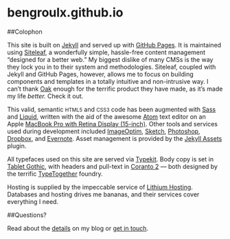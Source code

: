 # bengroulx.github.io


##Colophon

This site is built on [Jekyll](https://github.com/mojombo/jekyll) and served up with [GitHub Pages](https://pages.github.com/). It is maintained using [Siteleaf](http://www.siteleaf.com/), a wonderfully simple, hassle-free content management “designed for a better web.” My biggest dislike of many CMSs is the way they lock you in to their system and methodologies. Siteleaf, coupled with Jekyll and GitHub Pages, however, allows me to focus on building components and templates in a totally intuitive and non-intrusive way. I can’t thank [Oak](http://oak.is/) enough for the terrific product they have made, as it’s made my life *better.* Check it out.

This valid, semantic <small>HTML5</small> and <small>CSS3</small> code has been augmented with [Sass](http://sass-lang.com) and [Liquid](https://shopify.github.io/liquid/), written with the aid of the awesome [Atom](http://atom.io) text editor on an Apple [MacBook Pro with Retina Display (15-inch)](http://apple.com/macbook-pro/). Other tools and services used during development included [ImageOptim](https://imageoptim.com), [Sketch](https://sketchapp.com/), [Photoshop](https://adobe.com/products/photoshop.html), [Dropbox](http://db.tt/UcJiWAr), and [Evernote](https://www.evernote.com/referral/Registration.action?sig=44ace5a54bfead63c4100e39c6c88d3d&uid=40197877).
Asset management is provided by the [Jekyll Assets](https://github.com/ixti/jekyll-assets) plugin.

All typefaces used on this site are served via [Typekit](https://typekit.com/). Body copy is set in [Tablet Gothic](https://typekit.com/fonts/tablet-gothic), with headers and pull-text in [Coranto 2](https://typekit.com/fonts/coranto-2) — both designed by the terrific [TypeTogether](https://typekit.com/foundries/typetogether) foundry.

Hosting is supplied by the impeccable service of [Lithium Hosting](http://lithiumhosting.com/billing/aff.php?aff=335). Databases and hosting drives me bananas, and their services cover everything I need.

##Questions?

Read about the [details](http://brennaobrien.com/blog/2013/05/on-building-a-site-with-jekyll.html) on my blog or [get in touch](mailto:hi@brennaobrien.com).
